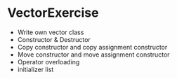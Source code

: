 # VectorExercise
- Write own vector class
- Constructor & Destructor
- Copy constructor and copy assignment constructor
- Move constructor and move assignment constructor
- Operator overloading
- initializer list
